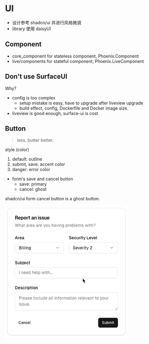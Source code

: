 # UI

- 设计参考 shadcn/ui 并进行风格微调
- library 使用 daisyUI

## Component

- core_component for stateless component, Phoenix.Component
- live/components for stateful component, Phoenix.LiveComponent

## Don't use SurfaceUI

Why?

- config is too complex
  - setup mistake is easy, have to upgrade after liveview upgrade
  - build effect, config, Dockerfile and Docker image size.
- liveview is good enough, surface-ui is cost

## Button

> less, butter better.

style (color)

1. default: outline
2. submit, save: accent color
3. danger: error color

- form's save and cancel button
  - save: primary
  - cancel: ghost

shadcn/ui form cancel button is a ghost button.

![shadcn/ui form cancel button](./shadcn_ui_form_cancel_button.gif)
